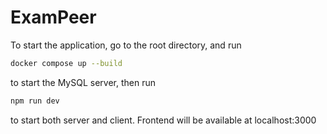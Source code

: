 # ExamPeer

To start the application, go to the root directory, and run

```bash
docker compose up --build
```

to start the MySQL server, then run

```bash
npm run dev
```

to start both server and client. Frontend will be available at localhost:3000
